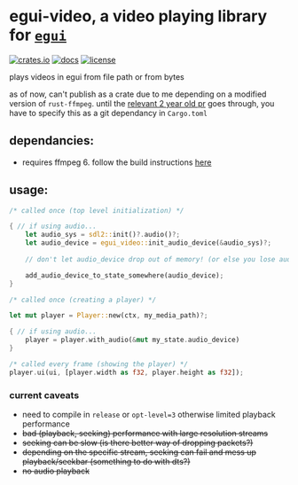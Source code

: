 # egui-video, a video playing library for [`egui`](https://github.com/emilk/egui)
[![crates.io](https://img.shields.io/crates/v/egui-video)](https://crates.io/crates/egui-video/0.1.0)
[![docs](https://docs.rs/egui-video/badge.svg)](https://docs.rs/egui-modal/0.1.0/egui_video/)
[![license](https://img.shields.io/badge/license-MIT-blue.svg)](https://github.com/n00kii/egui-video/blob/main/README.md)

plays videos in egui from file path or from bytes

as of now, can't publish as a crate due to me depending on a modified version of `rust-ffmpeg`. until the [relevant 2 year old pr](https://github.com/zmwangx/rust-ffmpeg/pull/85) goes through, you have to specify this as a git dependancy in `Cargo.toml`

## dependancies:
 - requires ffmpeg 6. follow the build instructions [here](https://github.com/zmwangx/rust-ffmpeg/wiki/Notes-on-building)
## usage:
```rust
/* called once (top level initialization) */

{ // if using audio...
    let audio_sys = sdl2::init()?.audio()?;
    let audio_device = egui_video::init_audio_device(&audio_sys)?;
    
    // don't let audio_device drop out of memory! (or else you lose audio)

    add_audio_device_to_state_somewhere(audio_device);
}
```
```rust
/* called once (creating a player) */

let mut player = Player::new(ctx, my_media_path)?;

{ // if using audio...
    player = player.with_audio(&mut my_state.audio_device)
}
```
```rust
/* called every frame (showing the player) */
player.ui(ui, [player.width as f32, player.height as f32]);
```
### current caveats
 - need to compile in `release` or `opt-level=3` otherwise limited playback performance
 - ~~bad (playback, seeking) performance with large resolution streams~~
 - ~~seeking can be slow (is there better way of dropping packets?)~~
 - ~~depending on the specific stream, seeking can fail and mess up playback/seekbar (something to do with dts?)~~
 - ~~no audio playback~~
